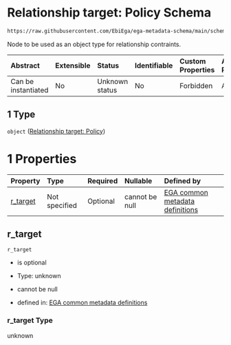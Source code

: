 # Relationship target: Policy Schema

```txt
https://raw.githubusercontent.com/EbiEga/ega-metadata-schema/main/schemas/EGA.policy.json#/properties/policy_relationships/items/allOf/1/anyOf/1/allOf/1/anyOf/1
```

Node to be used as an object type for relationship contraints.

| Abstract            | Extensible | Status         | Identifiable | Custom Properties | Additional Properties | Access Restrictions | Defined In                                                                   |
| :------------------ | :--------- | :------------- | :----------- | :---------------- | :-------------------- | :------------------ | :--------------------------------------------------------------------------- |
| Can be instantiated | No         | Unknown status | No           | Forbidden         | Allowed               | none                | [EGA.policy.json\*](../../../schemas/EGA.policy.json "open original schema") |

## 1 Type

`object` ([Relationship target: Policy](ega-12-definitions-relationship-target-policy.md))

# 1 Properties

| Property               | Type          | Required | Nullable       | Defined by                                                                                                                                                                                                                                                       |
| :--------------------- | :------------ | :------- | :------------- | :--------------------------------------------------------------------------------------------------------------------------------------------------------------------------------------------------------------------------------------------------------------- |
| [r\_target](#r_target) | Not specified | Optional | cannot be null | [EGA common metadata definitions](ega-12-definitions-relationship-target-policy-properties-r_target.md "https://raw.githubusercontent.com/EbiEga/ega-metadata-schema/main/schemas/EGA.common-definitions.json#/definitions/r-target-policy/properties/r_target") |

## r\_target



`r_target`

*   is optional

*   Type: unknown

*   cannot be null

*   defined in: [EGA common metadata definitions](ega-12-definitions-relationship-target-policy-properties-r_target.md "https://raw.githubusercontent.com/EbiEga/ega-metadata-schema/main/schemas/EGA.common-definitions.json#/definitions/r-target-policy/properties/r_target")

### r\_target Type

unknown
